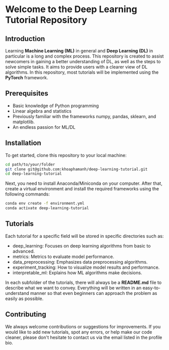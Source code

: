 # Welcome to the Deep Learning Tutorial Repository

## Introduction
Learning **Machine Learning (ML)** in general and **Deep Learning (DL)** in particular is a long and complex process. This repository is created to assist newcomers in gaining a better understanding of DL, as well as the steps to solve simple tasks. It aims to provide users with a clearer view of DL algorithms. In this repository, most tutorials will be implemented using the **PyTorch** framework.

## Prerequisites
- Basic knowledge of Python programming
- Linear algebra and statistics
- Previously familiar with the frameworks numpy, pandas, sklearn, and matplotlib.
- An endless passion for ML/DL

## Installation
To get started, clone this repository to your local machine:
```bash
cd path/to/your/folder
git clone git@github.com:khoaphamanh/deep-learning-tutorial.git
cd deep-learning-tutorial
```
Next, you need to install Anaconda/Miniconda on your computer. After that, create a virtual environment and install the required frameworks using the following commands:
```bash
conda env create -f environment.yml
conda activate deep-learning-tutorial
```

## Tutorials
Each tutorial for a specific field will be stored in specific directories such as:
- deep_learning: Focuses on deep learning algorithms from basic to advanced.
- metrics: Metrics to evaluate model performance.
- data_preprocessing: Emphasizes data preprocessing algorithms.
- experiment_tracking: How to visualize model results and performance.
- interpretable_ml: Explains how ML algorithms make decisions.

In each subfolder of the tutorials, there will always be a **README.md** file to describe what we want to convey. Everything will be written in an easy-to-understand manner so that even beginners can approach the problem as easily as possible.

## Contributing

We always welcome contributions or suggestions for improvements. If you would like to add new tutorials, spot any errors, or help make our code cleaner, please don't hesitate to contact us via the email listed in the profile bio.